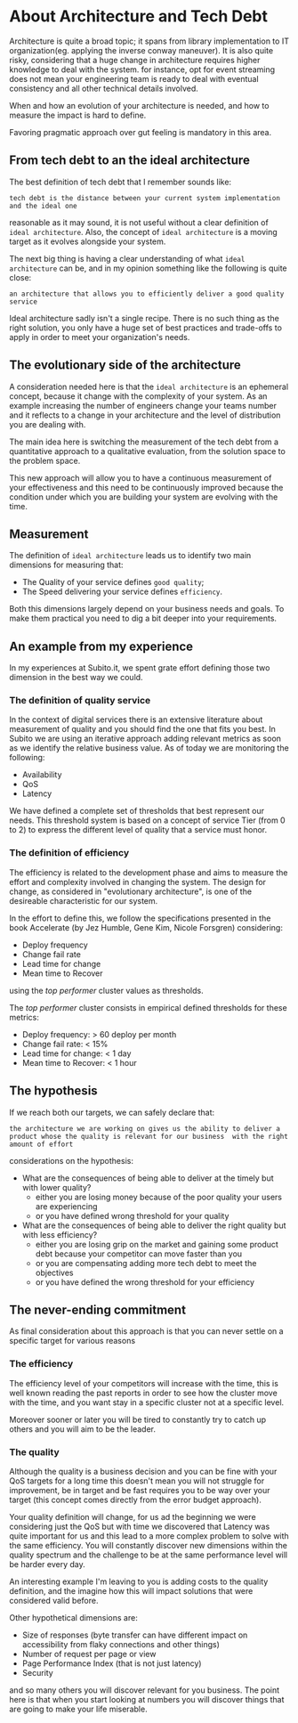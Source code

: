 # About Architecture and Tech Debt

Architecture is quite a broad topic; it spans from library implementation to IT organization(eg. applying the inverse conway maneuver). It is also quite risky, considering that a huge change in architecture requires higher knowledge to deal with the system. for instance, opt for event streaming does not mean your engineering team is ready to deal with eventual consistency and all other technical details involved.

When and how an evolution of your architecture is needed, and how to measure the impact is hard to define.

Favoring pragmatic approach over gut feeling is mandatory in this area.

## From tech debt to an the ideal architecture

The best definition of tech debt that I remember sounds like:

```tech debt is the distance between your current system implementation and the ideal one```

reasonable as it may sound, it is not useful without a clear definition of `ideal architecture`. Also, the concept of `ideal architecture` is a moving target as it evolves alongside your system.

The next big thing is having a clear understanding of what `ideal architecture` can be, and in my opinion something like the following is quite close:

```an architecture that allows you to efficiently deliver a good quality service```

Ideal architecture sadly isn't a single recipe. There is no such thing as the right solution, you only have a huge set of best practices and trade-offs to apply in order to meet your organization's needs.

## The evolutionary side of the architecture

A consideration needed here is that the ```ideal architecture``` is an ephemeral concept, because it change with the complexity of your system. As an example increasing the number of engineers change your teams number and it reflects to a change in your architecture and the level of distribution you are dealing with.

The main idea here is switching the measurement of the tech debt from a quantitative approach to a qualitative evaluation, from the solution space to the problem space.

This new approach will allow you to have a continuous measurement of your effectiveness and this need to be continuously improved because the condition under which you are building your system are evolving with the time.

## Measurement

The definition of `ideal architecture` leads us to identify two main dimensions for measuring that:

* The Quality of your service defines `good quality`;
* The Speed delivering your service defines `efficiency`.

Both this dimensions largely depend on your business needs and goals. To make them practical you need to dig a bit deeper into your requirements.

## An example from my experience

In my experiences at Subito.it, we spent grate effort defining those two dimension in the best way we could.

### The definition of quality service

In the context of digital services there is an extensive literature about measurement of quality and you should find the one that fits you best. In Subito we are using an iterative approach adding relevant metrics as soon as we identify the relative business value. As of today we are monitoring the following:

* Availability
* QoS
* Latency

We have defined a complete set of thresholds that best represent our needs. This threshold system is based on a concept of service Tier (from 0 to 2) to express the different level of quality that a service must honor.

### The definition of efficiency

The efficiency is related to the development phase and aims to measure the effort and complexity involved in changing the system. The design for change, as considered in "evolutionary architecture", is one of the desireable characteristic for our system. 

In the effort to define this, we follow the specifications presented in the book Accelerate (by Jez Humble, Gene Kim, Nicole Forsgren) considering:

* Deploy frequency
* Change fail rate
* Lead time for change
* Mean time to Recover

using the _top performer_ cluster values as thresholds.

The _top performer_ cluster consists in empirical defined thresholds for these metrics:

* Deploy frequency: > 60 deploy per month
* Change fail rate: < 15%
* Lead time for change: < 1 day
* Mean time to Recover: < 1 hour

## The hypothesis

If we reach both our targets, we can safely declare that:

```the architecture we are working on gives us the ability to deliver a product whose the quality is relevant for our business  with the right amount of effort```

considerations on the hypothesis:

* What are the consequences of being able to deliver at the timely but with lower quality? 
    * either you are losing money because of the poor quality your users are experiencing
    * or you have defined wrong threshold for your quality
* What are the consequences of being able to deliver the right quality but with less efficiency?
    * either you are losing grip on the market and gaining some product debt because your competitor can move faster than you
    * or you are compensating adding more tech debt to meet the objectives
    * or you have defined the wrong threshold for your efficiency

## The never-ending commitment

As final consideration about this approach is that you can never settle on a specific target for various reasons


### The efficiency 

The efficiency level of your competitors will increase with the time, this is well known reading the past reports in order to see how the cluster move with the time, and you want stay in a specific cluster not at a specific level.

Moreover sooner or later you will be tired to constantly try to catch up others and you will aim to be the leader.

### The quality

Although the quality is a business decision and you can be fine with your QoS targets for a long time this doesn't mean you will not struggle for improvement, be in target and be fast requires you to be way over your target (this concept comes directly from the error budget approach).

Your quality definition will change, for us ad the beginning we were considering just the QoS but with time we discovered that Latency was quite important for us and this lead to a more complex problem to solve with the same efficiency. You will constantly discover new dimensions within the quality spectrum and the challenge to be at the same performance level will be harder every day.

An interesting example I'm leaving to you is adding costs to the quality definition, and the imagine how this will impact solutions that were considered valid before.

Other hypothetical dimensions are:

* Size of responses (byte transfer can have different impact on accessibility from flaky connections and other things)
* Number of request per page or view
* Page Performance Index (that is not just latency)
* Security

and so many others you will discover relevant for you business. The point here is that when you start looking at numbers you will discover things that are going to make your life miserable.